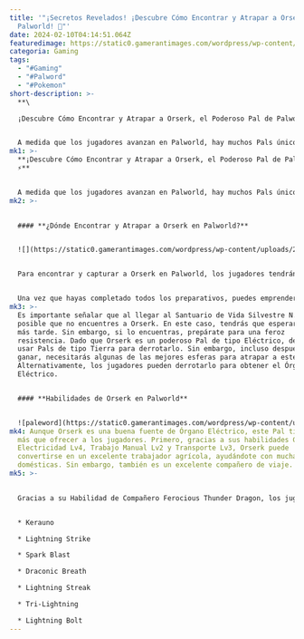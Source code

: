 ```yaml
---
title: '"¡Secretos Revelados! ¡Descubre Cómo Encontrar y Atrapar a Orserk en
  Palworld! 🌟"'
date: 2024-02-10T04:14:51.064Z
featuredimage: https://static0.gamerantimages.com/wordpress/wp-content/uploads/2024/02/orserk-palworld.jpg?q=50&fit=contain&w=1140&h=&dpr=1.5
categoria: Gaming
tags:
  - "#Gaming"
  - "#Palword"
  - "#Pokemon"
short-description: >-
  **\

  ¡Descubre Cómo Encontrar y Atrapar a Orserk, el Poderoso Pal de Palworld! ⚡**


  A medida que los jugadores avanzan en Palworld, hay muchos Pals únicos para encontrar y atrapar, pero encontrar uno como Orserk puede ser mucho más difícil. Gracias a esta poderosa criatura, los jugadores pueden obtener una fuente estable de electricidad. Sin embargo, esta bestia también es un luchador eléctrico poderoso, lo que no solo ayudará en la batalla, sino que también aumentará la cantidad de tus botines.
mk1: >-
  **¡Descubre Cómo Encontrar y Atrapar a Orserk, el Poderoso Pal de Palworld!
  ⚡**


  A medida que los jugadores avanzan en Palworld, hay muchos Pals únicos para encontrar y atrapar, pero encontrar uno como Orserk puede ser mucho más difícil. Gracias a esta poderosa criatura, los jugadores pueden obtener una fuente estable de electricidad. Sin embargo, esta bestia también es un luchador eléctrico poderoso, lo que no solo ayudará en la batalla, sino que también aumentará la cantidad de tus botines.
mk2: >-
  

  #### **¿Dónde Encontrar y Atrapar a Orserk en Palworld?**


  ![](https://static0.gamerantimages.com/wordpress/wp-content/uploads/2024/02/orserk-palworld-2.jpg?q=50&fit=crop&w=1500&dpr=1.5)


  Para encontrar y capturar a Orserk en Palworld, los jugadores tendrán que viajar hasta el rincón más nororiental del mundo del juego y llegar al Santuario de Vida Silvestre N.º 3. Para llegar a esta área, tendrás que adquirir al menos una montura voladora de resistencia, ya que no puedes cruzar largas distancias de agua solo, y las monturas débiles no resistirán un viaje tan largo. Además, los jugadores deben considerar el hecho de que el camino hacia la ubicación deseada pasa por las Dunas de Arena muy calurosas, así que vístete adecuadamente para el clima y abastécete de suministros vitales.


  Una vez que hayas completado todos los preparativos, puedes emprender el viaje. Si has viajado previamente en esa dirección, puedes usar puntos de viaje rápido para ahorrar algo de tiempo. No podrás acercarte más que al punto de viaje rápido de Dunas de Arena Profundas. Sin embargo, los puntos de viaje rápido de Refugio en las Dunas y la Entrada de la Torre PIDF también son buenas opciones desde las cuales puedes llegar rápidamente a Orserk.
mk3: >-
  Es importante señalar que al llegar al Santuario de Vida Silvestre N.º 3, es
  posible que no encuentres a Orserk. En este caso, tendrás que esperar o volver
  más tarde. Sin embargo, si lo encuentras, prepárate para una feroz
  resistencia. Dado que Orserk es un poderoso Pal de tipo Eléctrico, deberías
  usar Pals de tipo Tierra para derrotarlo. Sin embargo, incluso después de
  ganar, necesitarás algunas de las mejores esferas para atrapar a este Pal.
  Alternativamente, los jugadores pueden derrotarlo para obtener el Órgano
  Eléctrico.


  #### **Habilidades de Orserk en Palworld**


  ![paleword](https://static0.gamerantimages.com/wordpress/wp-content/uploads/2024/02/orserk-palworld-3.jpg?q=50&fit=crop&w=1500&dpr=1.5 "paleword")
mk4: Aunque Orserk es una buena fuente de Órgano Eléctrico, este Pal tiene mucho
  más que ofrecer a los jugadores. Primero, gracias a sus habilidades Generar
  Electricidad Lv4, Trabajo Manual Lv2 y Transporte Lv3, Orserk puede
  convertirse en un excelente trabajador agrícola, ayudándote con muchas tareas
  domésticas. Sin embargo, también es un excelente compañero de viaje.
mk5: >-
  

  Gracias a su Habilidad de Compañero Ferocious Thunder Dragon, los jugadores pueden obtener materiales adicionales mientras cazan Pals de Agua. Y si tienes que luchar, Orserk ofrece un buen conjunto de habilidades de combate:


  * Kerauno

  * Lightning Strike

  * Spark Blast

  * Draconic Breath

  * Lightning Streak

  * Tri-Lightning

  * Lightning Bolt
---
```

